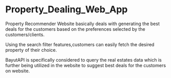 # Property_Dealing_Web_App

Property Recommender Website basically deals with generating the best deals for the customers based on the preferences selected by the customers/clients.

Using the search filter features,customers can easily fetch the desired property of their choice.

BayutAPI is specifically considered to query the real estates data which is further being utilized in the website to suggest best deals for the customers on website.
